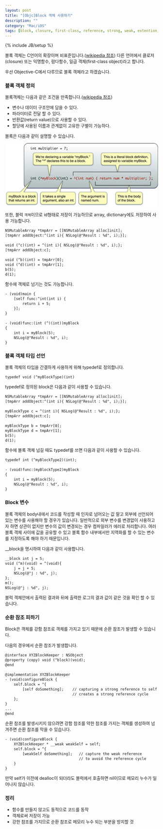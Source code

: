 ```yaml
---
layout: post
title: "[Objc]Block 객체 사용하기"
description: ""
category: "Mac/iOS"
tags: [block, closure, first-class, reference, strong, weak, extention, typedef]
---
```

{% include JB/setup %}

블록 객체는 C언어의 확장이며 비표준입니다.([wikipedia 참조](http://en.wikipedia.org/wiki/Blocks_(C_language_extension))) 다른 언어에서 클로저(closure) 또는 익명함수, 람다함수, 일급 객체(first-class object)라고 합니다.

우선 Objective-C에서 다루므로 블록 객체라고 하겠습니다. 

### 블록 객체 정의

블록객체는 다음과 같은 조건을 만족합니다.([wikipedia 참조](http://en.wikipedia.org/wiki/First_class_object))

- 변수나 데이터 구조안에 담을 수 있다.
- 파라미터로 전달 할 수 있다.
- 반환값(return value)으로 사용할 수 있다.
- 할당에 사용된 이름과 관계없이 고유한 구별이 가능하다.

블록은 다음과 같이 설명할 수 있습니다.

<img src="/../../../../image/2014/07/block_explain_example.jpg" alt="block_explain_example"/><br/>

또한, 블럭 `객체`이므로 id형태로 저장이 가능하므로 array, dictionary에도 저장하여 사용 가능합니다.

	NSMutableArray *tmpArr = [[NSMutableArray alloc]init];
    [tmpArr addObject:^(int i){ NSLog(@"Result : %d", i);}];
    
    void (^c)(int) = ^(int i){ NSLog(@"Result : %d", i);};
    [tmpArr addObject:c];
    
    void (^b)(int) = tmpArr[0];
    void (^d)(int) = tmpArr[1];
    b(5);
    d(1);

함수에 객체로 넘기는 것도 가능합니다.

	- (void)main {
	    [self func:^int(int i) {
	    	return i + 5;  	
	    }];
	}

	- (void)func:(int (^)(int))myBlock
	{
	    int i = myBlock(5);
	    NSLog(@"Result : %d", i);
	}

### 블록 객체 타입 선언

블록 객체의 타입을 간결하게 사용하게 위해 typedef로 정의합니다.

	typedef void (^myBlockType)(int)

typedef로 정의된 block은 다음과 같이 사용할 수 있습니다.

	NSMutableArray *tmpArr = [[NSMutableArray alloc]init];
	[tmpArr addObject:^(int i){ NSLog(@"Result : %d", i);}];
	
	myBlockType c = ^(int i){ NSLog(@"Result : %d", i);};
	[tmpArr addObject:c];
	
	myBlockType b = tmpArr[0];
	myBlockType d = tmpArr[1];
	b(5);
	d(1);

함수에 블록 객체 넘길 때도 typedef를 쓰면 다음과 같이 사용할 수 있습니다.

	typedef int (^myBlockType2)(int);

	- (void)func:(myBlockType2)myBlock
	{
	    int i = myBlock(5);
	    NSLog(@"Result : %d", i);
	}
	
### Block 변수

블록 객체의 body내에서 코드를 작성할 때 인자로 넘어오는 값 말고 외부에 선언되어 있는 변수를 사용해야 할 경우가 있습니다. 일반적으로 외부 변수를 변경없이 사용하고자 하면 상관이 없지만 변수의 값이 변경되는 경우 컴파일러가 에러로 처리합니다. 여러 블록 객체 사이에 값을 공유할 수 있고 블록 함수 내부에서만 지역화를 할 수 있는 변수를 지정하도록 해야 하기 때문입니다.

__block을 명시하여 다음과 같이 사용합니다.

	__block int j = 5;
	void (^m)(void) = ^(void){
        j = j + 5;
        NSLog(@"j : %d", j);
    };
    m();
    NSLog(@"j : %d", j);

블럭 객체안에서 출력된 결과와 뒤에 출력한 로그의 결과 값이 같은 것을 확인 할 수 있습니다.

### 순환 참조 피하기

Block은 객체를 강함 참조로 객체를 가지고 있기 때문에 순환 참조가 발생할 수 있습니다.

다음의 경우에서 순환 참조가 발생합니다.

	@interface XYZBlockKeeper : NSObject
	@property (copy) void (^block)(void);
	@end

	@implementation XYZBlockKeeper
	- (void)configureBlock {
	    self.block = ^{
	        [self doSomething];    // capturing a strong reference to self
	                               // creates a strong reference cycle
	    };
	}
	...
	@end


순환 참조를 발생시키지 않으려면 강함 참조를 약한 참조를 가지는 객체를 생성하여 넘겨주면 순환 참조를 막을 수 있습니다.

	- (void)configureBlock {
	    XYZBlockKeeper * __weak weakSelf = self;
	    self.block = ^{
	        [weakSelf doSomething];   // capture the weak reference
	                                  // to avoid the reference cycle
	    }
	}

만약 self가 이전에 dealloc이 되더라도 블럭에서 호출하면 nil이므로 메모리 누수가 일어나지 않습니다.


### 정리

- 함수를 만들지 않고도 동적으로 코드를 동작 
- 객체로써 저장이 가능
- 강한 참조를 가지므로 순환 참조로 메모리 누수 되는 부분을 방지할 것